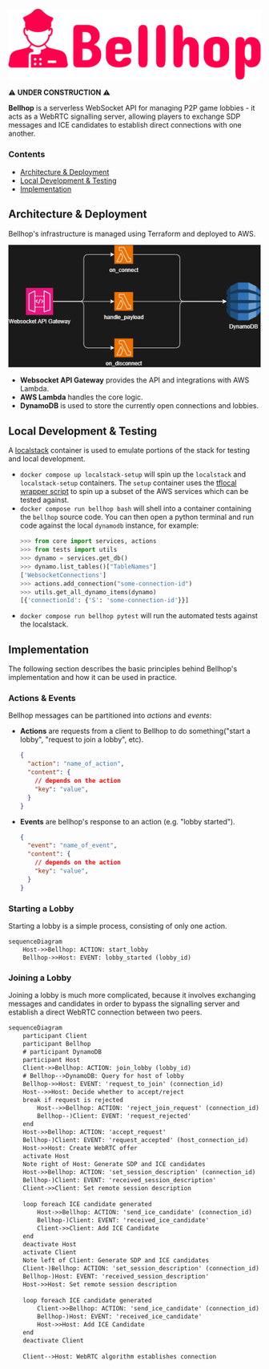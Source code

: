 <p align="center">
  <img src="docs/bellhop_title_transparent.png" width="600">
</p>

⚠️ **UNDER CONSTRUCTION** ⚠️

**Bellhop** is a serverless WebSocket API for managing P2P game lobbies - it acts as a WebRTC signalling server, allowing players to exchange SDP messages and ICE candidates to establish direct connections with one another.

### Contents

- [Architecture & Deployment](#architecture--deployment)
- [Local Development & Testing](#local-development--testing)
- [Implementation](#implementation)

## Architecture & Deployment

Bellhop's infrastructure is managed using Terraform and deployed to AWS.

![Architecture Overview](docs/architecture.png)

- **Websocket API Gateway** provides the API and integrations with AWS Lambda.
- **AWS Lambda** handles the core logic.
- **DynamoDB** is used to store the currently open connections and lobbies.

## Local Development & Testing

A [localstack](https://www.localstack.cloud) container is used to emulate portions of the stack for testing and local development.

- `docker compose up localstack-setup` will spin up the `localstack` and `localstack-setup` containers. The `setup` container uses the [tflocal wrapper script](https://docs.localstack.cloud/user-guide/integrations/terraform/#tflocal-wrapper-script) to spin up a subset of the AWS services which can be tested against.
- `docker compose run bellhop bash` will shell into a container containing the `bellhop` source code. You can then open a python terminal and run code against the local `dynamodb` instance, for example:
  ```py
  >>> from core import services, actions
  >>> from tests import utils
  >>> dynamo = services.get_db()
  >>> dynamo.list_tables()["TableNames"]
  ['WebsocketConnections']
  >>> actions.add_connection("some-connection-id")
  >>> utils.get_all_dynamo_items(dynamo)
  [{'connectionId': {'S': 'some-connection-id'}}]
  ```
- `docker compose run bellhop pytest` will run the automated tests against the localstack.

## Implementation

The following section describes the basic principles behind Bellhop's implementation and how it can be used in practice.

### Actions & Events

Bellhop messages can be partitioned into _actions_ and _events_:

- **Actions** are requests from a client to Bellhop to do something("start a lobby", "request to join a lobby", etc).
  ```json
  {
    "action": "name_of_action",
    "content": {
      // depends on the action
      "key": "value",
    }
  }
  ```
- **Events** are bellhop's response to an action (e.g. "lobby started").
  ```json
  {
    "event": "name_of_event",
    "content": {
      // depends on the action
      "key": "value",
    }
  }
  ```

### Starting a Lobby

Starting a lobby is a simple process, consisting of only one action.

```mermaid
sequenceDiagram
    Host->>Bellhop: ACTION: start_lobby
    Bellhop->>Host: EVENT: lobby_started (lobby_id)
```

### Joining a Lobby

Joining a lobby is much more complicated, because it involves exchanging messages and candidates in order to bypass the signalling server and establish a direct WebRTC connection between two peers.

```mermaid
sequenceDiagram
    participant Client
    participant Bellhop
    # participant DynamoDB
    participant Host
    Client->>Bellhop: ACTION: join_lobby (lobby_id)
    # Bellhop-->DynamoDB: Query for host of lobby
    Bellhop->>Host: EVENT: 'request_to_join' (connection_id)
    Host-->>Host: Decide whether to accept/reject
    break if request is rejected
        Host-->>Bellhop: ACTION: 'reject_join_request' (connection_id)
        Bellhop--)Client: EVENT: 'request_rejected'
    end
    Host->>Bellhop: ACTION: 'accept_request'
    Bellhop-)Client: EVENT: 'request_accepted' (host_connection_id)
    Host->>Host: Create WebRTC offer
    activate Host
    Note right of Host: Generate SDP and ICE candidates
    Host->>Bellhop: ACTION: 'set_session_description' (connection_id)
    Bellhop-)Client: EVENT: 'received_session_description'
    Client->>Client: Set remote session description
    
    loop foreach ICE candidate generated
        Host->>Bellhop: ACTION: 'send_ice_candidate' (connection_id)
        Bellhop-)Client: EVENT: 'received_ice_candidate'
        Client->>Client: Add ICE Candidate
    end
    deactivate Host
    activate Client
    Note left of Client: Generate SDP and ICE candidates
    Client-)Bellhop: ACTION: 'set_session_description' (connection_id)
    Bellhop-)Host: EVENT: 'received_session_description'
    Host->>Host: Set remote session description

    loop foreach ICE candidate generated
        Client->>Bellhop: ACTION: 'send_ice_candidate' (connection_id)
        Bellhop-)Host: EVENT: 'received_ice_candidate'
        Host->>Host: Add ICE Candidate
    end
    deactivate Client

    Client-->Host: WebRTC algorithm establishes connection
```
